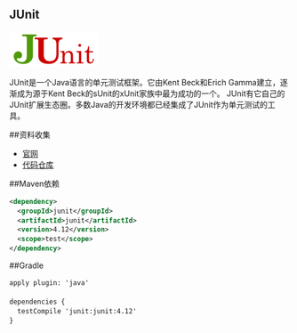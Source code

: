 JUnit
------
![](img/junit-logo.png)

JUnit是一个Java语言的单元测试框架。它由Kent Beck和Erich Gamma建立，逐渐成为源于Kent Beck的sUnit的xUnit家族中最为成功的一个。 JUnit有它自己的JUnit扩展生态圈。多数Java的开发环境都已经集成了JUnit作为单元测试的工具。

##资料收集
- [官网](http://junit.org/junit4/)
- [代码仓库](https://github.com/junit-team/junit4)

##Maven依赖
```xml
<dependency>
  <groupId>junit</groupId>
  <artifactId>junit</artifactId>
  <version>4.12</version>
  <scope>test</scope>
</dependency>
```
##Gradle
```xml
apply plugin: 'java'

dependencies {
  testCompile 'junit:junit:4.12'
}
```